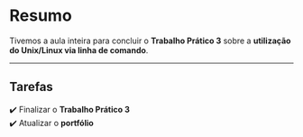 # Resumo  
Tivemos a aula inteira para concluir o **Trabalho Prático 3** sobre a **utilização do Unix/Linux via linha de comando**.  

---

## Tarefas  
✔️ Finalizar o **Trabalho Prático 3**  
✔️ Atualizar o **portfólio**  
